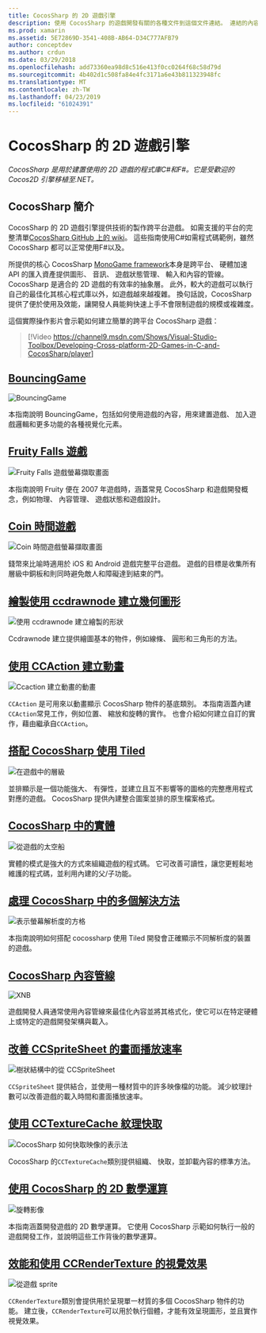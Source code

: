 ```yaml
---
title: CocosSharp 的 2D 遊戲引擎
description: 使用 CocosSharp 的遊戲開發有關的各種文件到這個文件連結。 連結的內容會說明範例應用程式、 繪圖、 動畫等等。
ms.prod: xamarin
ms.assetid: 5E72869D-3541-408B-AB64-D34C777AFB79
author: conceptdev
ms.author: crdun
ms.date: 03/29/2018
ms.openlocfilehash: add73360ea98d8c516e413f0cc0264f68c58d79d
ms.sourcegitcommit: 4b402d1c508fa84e4fc3171a6e43b811323948fc
ms.translationtype: MT
ms.contentlocale: zh-TW
ms.lasthandoff: 04/23/2019
ms.locfileid: "61024391"
---
```

# <a name="cocossharp-2d-game-engine"></a>CocosSharp 的 2D 遊戲引擎

_CocosSharp 是用於建置使用的 2D 遊戲的程式庫C#和F#。它是受歡迎的 Cocos2D 引擎移植至.NET。_

## <a name="introduction-to-cocossharp"></a>CocosSharp 簡介

CocosSharp 的 2D 遊戲引擎提供技術的製作跨平台遊戲。 如需支援的平台的完整清單[CocosSharp GitHub 上的 wiki](https://github.com/mono/CocosSharp/wiki)。
這些指南使用C#如需程式碼範例，雖然 CocosSharp 都可以正常使用F#以及。

所提供的核心 CocosSharp [MonoGame framework](http://www.monogame.net/)本身是跨平台、 硬體加速 API 的匯入資產提供圖形、 音訊、 遊戲狀態管理、 輸入和內容的管線。
CocosSharp 是適合的 2D 遊戲的有效率的抽象層。
此外，較大的遊戲可以執行自己的最佳化其核心程式庫以外，如遊戲越來越複雜。 換句話說，CocosSharp 提供了便於使用及效能，讓開發人員能夠快速上手不會限制遊戲的規模或複雜度。

這個實際操作影片會示範如何建立簡單的跨平台 CocosSharp 遊戲：

> [!Video https://channel9.msdn.com/Shows/Visual-Studio-Toolbox/Developing-Cross-platform-2D-Games-in-C-and-CocosSharp/player]

## <a name="bouncinggamegraphics-gamescocossharpbouncing-gamemd"></a>[BouncingGame](~/graphics-games/cocossharp/bouncing-game.md)

![BouncingGame](images/bouncing-game.png "BouncingGame")

本指南說明 BouncingGame，包括如何使用遊戲的內容，用來建置遊戲、 加入遊戲邏輯和更多功能的各種視覺化元素。

## <a name="fruity-falls-gamegraphics-gamescocossharpfruity-fallsmd"></a>[Fruity Falls 遊戲](~/graphics-games/cocossharp/fruity-falls.md)

![Fruity Falls 遊戲螢幕擷取畫面](images/fruity-falls.png "Fruity Falls 遊戲螢幕擷取畫面")

本指南說明 Fruity 便在 2007 年遊戲時，涵蓋常見 CocosSharp 和遊戲開發概念，例如物理、 內容管理、 遊戲狀態和遊戲設計。  

## <a name="coin-time-gamegraphics-gamescocossharpcointimemd"></a>[Coin 時間遊戲](~/graphics-games/cocossharp/cointime.md)

![Coin 時間遊戲螢幕擷取畫面](images/cointime.png "錢幣來比喻時間遊戲螢幕擷取畫面")

錢幣來比喻時適用於 iOS 和 Android 遊戲完整平台遊戲。 遊戲的目標是收集所有層級中銅板和則同時避免敵人和障礙達到結束的門。

## <a name="drawing-geometry-with-ccdrawnodegraphics-gamescocossharpccdrawnodemd"></a>[繪製使用 ccdrawnode 建立幾何圖形](~/graphics-games/cocossharp/ccdrawnode.md)

![使用 ccdrawnode 建立繪製的形狀](images/ccdrawnode.png "使用 ccdrawnode 建立繪製的圖形")

Ccdrawnode 建立提供繪圖基本的物件，例如線條、 圓形和三角形的方法。

## <a name="animating-with-ccactiongraphics-gamescocossharpccactionmd"></a>[使用 CCAction 建立動畫](~/graphics-games/cocossharp/ccaction.md)

![Ccaction 建立動畫的動畫](images/ccaction.png "ccaction 建立動畫的動畫")

`CCAction` 是可用來以動畫顯示 CocosSharp 物件的基底類別。 本指南涵蓋內建`CCAction`常見工作，例如位置、 縮放和旋轉的實作。 也會介紹如何建立自訂的實作，藉由繼承自`CCAction`。

## <a name="using-tiled-with-cocossharpgraphics-gamescocossharptiledmd"></a>[搭配 CocosSharp 使用 Tiled](~/graphics-games/cocossharp/tiled.md)

![在遊戲中的層級](images/tiled.png "遊戲中的層級")

並排顯示是一個功能強大、 有彈性，並建立且互不影響等的圖格的完整應用程式對應的遊戲。 CocosSharp 提供內建整合圖案並排的原生檔案格式。

## <a name="entities-in-cocossharpgraphics-gamescocossharpentitiesmd"></a>[CocosSharp 中的實體](~/graphics-games/cocossharp/entities.md)

![從遊戲的太空船](images/entities.png "的太空船，從遊戲")

實體的模式是強大的方式來組織遊戲的程式碼。 它可改善可讀性，讓您更輕鬆地維護的程式碼，並利用內建的父/子功能。

## <a name="handling-multiple-resolutions-in-cocossharpgraphics-gamescocossharpresolutionsmd"></a>[處理 CocosSharp 中的多個解決方法](~/graphics-games/cocossharp/resolutions.md)

![表示螢幕解析度的方格](images/resolutions.png "方格，代表螢幕解析度")

本指南說明如何搭配 cocossharp 使用 Tiled 開發會正確顯示不同解析度的裝置的遊戲。

## <a name="cocossharp-content-pipelinegraphics-gamescocossharpcontent-pipelineindexmd"></a>[CocosSharp 內容管線](~/graphics-games/cocossharp/content-pipeline/index.md)

![XNB](images/content-pipeline.png "XNB")

遊戲開發人員通常使用內容管線來最佳化內容並將其格式化，使它可以在特定硬體上或特定的遊戲開發架構與載入。

## <a name="improving-frame-rate-with-ccspritesheetgraphics-gamescocossharpccspritesheetmd"></a>[改善 CCSpriteSheet 的畫面播放速率](~/graphics-games/cocossharp/ccspritesheet.md)

![樹狀結構中的從 CCSpriteSheet](images/ccspritesheet.png "CCSpriteSheet 從樹狀結構")

`CCSpriteSheet` 提供結合，並使用一種材質中的許多映像檔的功能。 減少紋理計數可以改善遊戲的載入時間和畫面播放速率。

## <a name="texture-caching-using-cctexturecachegraphics-gamescocossharptexture-cachemd"></a>[使用 CCTextureCache 紋理快取](~/graphics-games/cocossharp/texture-cache.md)

![CocosSharp 如何快取映像的表示法](images/texture-cache.png "CocosSharp 如何快取映像的表示法")

CocosSharp 的`CCTextureCache`類別提供組織、 快取，並卸載內容的標準方法。 

## <a name="2d-math-with-cocossharpgraphics-gamescocossharpmathmd"></a>[使用 CocosSharp 的 2D 數學運算](~/graphics-games/cocossharp/math.md)

![旋轉影像](images/math.png "旋轉影像")

本指南涵蓋開發遊戲的 2D 數學運算。 它使用 CocosSharp 示範如何執行一般的遊戲開發工作，並說明這些工作背後的數學運算。

## <a name="performance-and-visual-effects-with-ccrendertexturegraphics-gamescocossharpccrendertexturemd"></a>[效能和使用 CCRenderTexture 的視覺效果](~/graphics-games/cocossharp/ccrendertexture.md)

![從遊戲 sprite](images/ccrendertexture.png "原件，從遊戲")

`CCRenderTexture`類別會提供用於呈現單一材質的多個 CocosSharp 物件的功能。 建立後，`CCRenderTexture`可以用於執行個體，才能有效呈現圖形，並且實作視覺效果。
